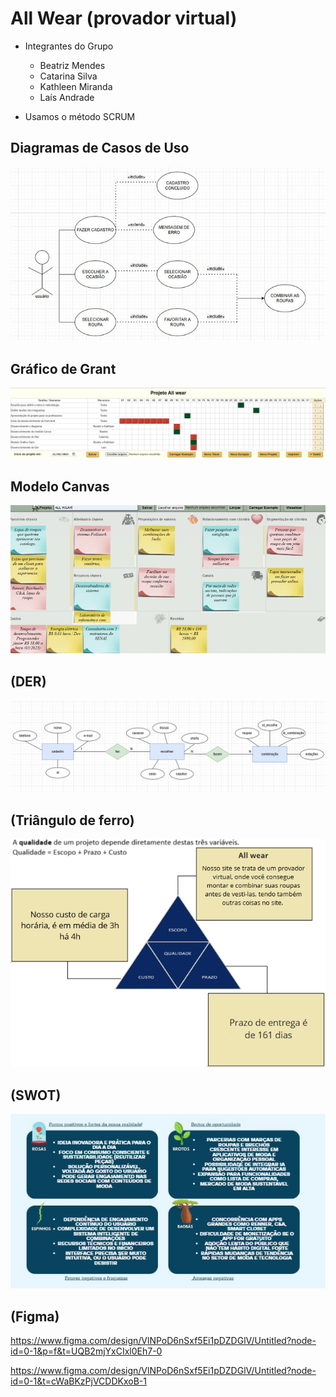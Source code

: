 
# All Wear (provador virtual)

* Integrantes do Grupo
    - Beatriz Mendes
    - Catarina Silva
    - Kathleen Miranda
    - Laís Andrade

* Usamos o método SCRUM
 

## Diagramas de Casos de Uso
![](./docs/trello.png)

##  Gráfico de Grant
![](./docs/grafico%20gant.png)

## Modelo Canvas
![](./docs/modelocanva.png)

## (DER)
![](./docs/diagrama.png)

## (Triângulo de ferro)
   ![](./docs/trangulo.png)

## (SWOT)
![](./docs/mapamental.png)

## (Figma)

https://www.figma.com/design/VlNPoD6nSxf5Ei1pDZDGlV/Untitled?node-id=0-1&p=f&t=UQB2mjYxCIxl0Eh7-0

https://www.figma.com/design/VlNPoD6nSxf5Ei1pDZDGlV/Untitled?node-id=0-1&t=cWaBKzPjVCDDKxoB-1